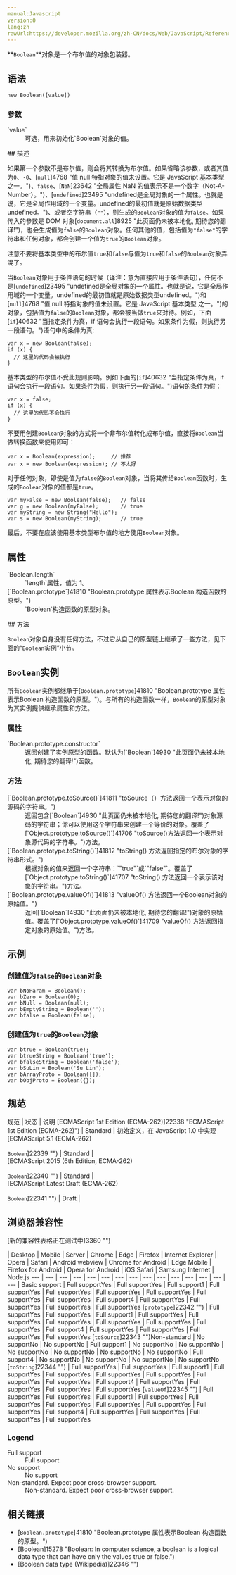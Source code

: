 ```yaml
---
manual:Javascript
version:0
lang:zh
rawUrl:https://developer.mozilla.org/zh-CN/docs/Web/JavaScript/Reference/Global_Objects/Boolean
---
```






**`Boolean`**对象是一个布尔值的对象包装器。


## 语法<a name="Syntax"></a>

```
new Boolean([value])
```

### 参数<a name="参数"></a>
<dl><dt id=''>`value`</dt><dd>可选，用来初始化`Boolean`对象的值。</dd></dl>
## 描述<a name="Description"></a>


如果第一个参数不是布尔值，则会将其转换为布尔值。如果省略该参数，或者其值为`0`、`-0`、[`null`]4768 "值 null 特指对象的值未设置。它是 JavaScript 基本类型 之一。")、`false`、[`NaN`]23642 "全局属性 NaN 的值表示不是一个数字（Not-A-Number）。")、[`undefined`]23495 "undefined是全局对象的一个属性。也就是说，它是全局作用域的一个变量。undefined的最初值就是原始数据类型undefined。")、或者空字符串（`""`），则生成的`Boolean`对象的值为`false`。如果传入的参数是 DOM 对象[`document.all`]8925 "此页面仍未被本地化, 期待您的翻译!")，也会生成值为`false`的`Boolean`对象。任何其他的值，包括值为`"false"`的字符串和任何对象，都会创建一个值为`true`的`Boolean`对象。



注意不要将基本类型中的布尔值`true`和`false`与值为`true`和`false`的`Boolean`对象弄混了。



当`Boolean`对象用于条件语句的时候（译注：意为直接应用于条件语句），任何不是[`undefined`]23495 "undefined是全局对象的一个属性。也就是说，它是全局作用域的一个变量。undefined的最初值就是原始数据类型undefined。")和[`null`]4768 "值 null 特指对象的值未设置。它是 JavaScript 基本类型 之一。")的对象，包括值为`false`的`Boolean`对象，都会被当做`true`来对待。例如，下面[`if`]40632 "当指定条件为真，if 语句会执行一段语句。如果条件为假，则执行另一段语句。")语句中的条件为真:


```
var x = new Boolean(false);
if (x) {
  // 这里的代码会被执行
}
```


基本类型的布尔值不受此规则影响。例如下面的[`if`]40632 "当指定条件为真，if 语句会执行一段语句。如果条件为假，则执行另一段语句。")语句的条件为假：


```
var x = false;
if (x) {
  // 这里的代码不会执行
}
```


不要用创建`Boolean`对象的方式将一个非布尔值转化成布尔值，直接将`Boolean`当做转换函数来使用即可：


```
var x = Boolean(expression);     // 推荐
var x = new Boolean(expression); // 不太好
```


对于任何对象，即使是值为`false`的`Boolean`对象，当将其传给`Boolean`函数时，生成的`Boolean`对象的值都是`true`。


```
var myFalse = new Boolean(false);   // false
var g = new Boolean(myFalse);       // true
var myString = new String("Hello");
var s = new Boolean(myString);      // true
```


最后，不要在应该使用基本类型布尔值的地方使用`Boolean`对象。


## 属性<a name="Properties"></a>
<dl><dt id=''>`Boolean.length`</dt><dd>`length`属性，值为 1。</dd><dt id=''>[`Boolean.prototype`]41810 "Boolean.prototype 属性表示Boolean 构造函数的原型。")</dt><dd>`Boolean`构造函数的原型对象。</dd></dl>
## 方法<a name="Methods"></a>


`Boolean`对象自身没有任何方法，不过它从自己的原型链上继承了一些方法，见下面的“`Boolean`实例”小节。


## `Boolean`实例<a name="Boolean_instances"></a>


所有`Boolean`实例都继承于[`Boolean.prototype`]41810 "Boolean.prototype 属性表示Boolean 构造函数的原型。")。与所有的构造函数一样，`Boolean`的原型对象为其实例提供继承属性和方法。


### 属性<a name="属性"></a>
<dl><dt id=''>`Boolean.prototype.constructor`</dt><dd>返回创建了实例原型的函数。默认为[`Boolean`]4930 "此页面仍未被本地化, 期待您的翻译!")函数。</dd></dl>

### 方法<a name="方法"></a>
<dl><dt id=''>[`Boolean.prototype.toSource()`]41811 "toSource（）方法返回一个表示对象的源码的字符串。")<i></i></dt><dd>返回包含[`Boolean`]4930 "此页面仍未被本地化, 期待您的翻译!")对象源码的字符串；你可以使用这个字符串来创建一个等价的对象。覆盖了[`Object.prototype.toSource()`]41706 "toSource()方法返回一个表示对象源代码的字符串。")方法。</dd><dt id=''>[`Boolean.prototype.toString()`]41812 "toString() 方法返回指定的布尔对象的字符串形式。")</dt><dd>根据对象的值来返回一个字符串：`"true"`或`"false"`。覆盖了[`Object.prototype.toString()`]41707 "toString() 方法返回一个表示该对象的字符串。")方法。</dd><dt id=''>[`Boolean.prototype.valueOf()`]41813 "valueOf() 方法返回一个Boolean对象的原始值。")</dt><dd>返回[`Boolean`]4930 "此页面仍未被本地化, 期待您的翻译!")对象的原始值。覆盖了[`Object.prototype.valueOf()`]41709 "valueOf() 方法返回指定对象的原始值。")方法。</dd></dl>

## 示例<a name="Examples"></a>

### 创建值为`false`的`Boolean`对象<a name="Creating_Boolean_objects_with_an_initial_value_of_false"></a>

```
var bNoParam = Boolean();
var bZero = Boolean(0);
var bNull = Boolean(null);
var bEmptyString = Boolean('');
var bfalse = Boolean(false);
```

### 创建值为`true`的`Boolean`对象<a name="Creating_Boolean_objects_with_an_initial_value_of_false"></a>

```
var btrue = Boolean(true);
var btrueString = Boolean('true');
var bfalseString = Boolean('false');
var bSuLin = Boolean('Su Lin');
var bArrayProto = Boolean([]);
var bObjProto = Boolean({});
```

## 规范<a name="规范"></a>

规范 | 状态 | 说明 
[ECMAScript 1st Edition (ECMA-262)]22338 "ECMAScript 1st Edition (ECMA-262)") | Standard | 初始定义，在 JavaScript 1.0 中实现 
[ECMAScript 5.1 (ECMA-262)<br></br><small>Boolean</small>]22339 "") | Standard |  
[ECMAScript 2015 (6th Edition, ECMA-262)<br></br><small>Boolean</small>]22340 "") | Standard |  
[ECMAScript Latest Draft (ECMA-262)<br></br><small>Boolean</small>]22341 "") | Draft |  


## 浏览器兼容性<a name="浏览器兼容性"></a>
[新的兼容性表格正在测试中<i></i>]3360 "")

 | <abbr>Desktop<i></i></abbr> | <abbr>Mobile<i></i></abbr> | <abbr>Server<i></i></abbr> 
 | <abbr>Chrome<i></i></abbr> | <abbr>Edge<i></i></abbr> | <abbr>Firefox<i></i></abbr> | <abbr>Internet Explorer<i></i></abbr> | <abbr>Opera<i></i></abbr> | <abbr>Safari<i></i></abbr> | <abbr>Android webview<i></i></abbr> | <abbr>Chrome for Android<i></i></abbr> | <abbr>Edge Mobile<i></i></abbr> | <abbr>Firefox for Android<i></i></abbr> | <abbr>Opera for Android<i></i></abbr> | <abbr>iOS Safari<i></i></abbr> | <abbr>Samsung Internet<i></i></abbr> | <abbr>Node.js<i></i></abbr> 
 ---  |  ---  |  ---  |  ---  |  ---  |  ---  |  ---  |  ---  |  ---  |  ---  |  ---  |  ---  |  ---  |  ---  |  ---  | 
Basic support | <abbr>Full support</abbr>Yes | <abbr>Full support</abbr>Yes | <abbr>Full support</abbr>1 | <abbr>Full support</abbr>Yes | <abbr>Full support</abbr>Yes | <abbr>Full support</abbr>Yes | <abbr>Full support</abbr>Yes | <abbr>Full support</abbr>Yes | <abbr>Full support</abbr>Yes | <abbr>Full support</abbr>4 | <abbr>Full support</abbr>Yes | <abbr>Full support</abbr>Yes | <abbr>Full support</abbr>Yes | <abbr>Full support</abbr>Yes 
[`prototype`]22342 "") | <abbr>Full support</abbr>Yes | <abbr>Full support</abbr>Yes | <abbr>Full support</abbr>1 | <abbr>Full support</abbr>Yes | <abbr>Full support</abbr>Yes | <abbr>Full support</abbr>Yes | <abbr>Full support</abbr>Yes | <abbr>Full support</abbr>Yes | <abbr>Full support</abbr>Yes | <abbr>Full support</abbr>4 | <abbr>Full support</abbr>Yes | <abbr>Full support</abbr>Yes | <abbr>Full support</abbr>Yes | <abbr>Full support</abbr>Yes 
[`toSource`]22343 "")<abbr>Non-standard<i></i></abbr> | <abbr>No support</abbr>No | <abbr>No support</abbr>No | <abbr>Full support</abbr>1 | <abbr>No support</abbr>No | <abbr>No support</abbr>No | <abbr>No support</abbr>No | <abbr>No support</abbr>No | <abbr>No support</abbr>No | <abbr>No support</abbr>No | <abbr>Full support</abbr>4 | <abbr>No support</abbr>No | <abbr>No support</abbr>No | <abbr>No support</abbr>No | <abbr>No support</abbr>No 
[`toString`]22344 "") | <abbr>Full support</abbr>Yes | <abbr>Full support</abbr>Yes | <abbr>Full support</abbr>1 | <abbr>Full support</abbr>Yes | <abbr>Full support</abbr>Yes | <abbr>Full support</abbr>Yes | <abbr>Full support</abbr>Yes | <abbr>Full support</abbr>Yes | <abbr>Full support</abbr>Yes | <abbr>Full support</abbr>4 | <abbr>Full support</abbr>Yes | <abbr>Full support</abbr>Yes | <abbr>Full support</abbr>Yes | <abbr>Full support</abbr>Yes 
[`valueOf`]22345 "") | <abbr>Full support</abbr>Yes | <abbr>Full support</abbr>Yes | <abbr>Full support</abbr>1 | <abbr>Full support</abbr>Yes | <abbr>Full support</abbr>Yes | <abbr>Full support</abbr>Yes | <abbr>Full support</abbr>Yes | <abbr>Full support</abbr>Yes | <abbr>Full support</abbr>Yes | <abbr>Full support</abbr>4 | <abbr>Full support</abbr>Yes | <abbr>Full support</abbr>Yes | <abbr>Full support</abbr>Yes | <abbr>Full support</abbr>Yes 


### Legend<a name="Legend"></a>
<dl><dt id=''><abbr>Full support</abbr></dt><dd>Full support</dd><dt id=''><abbr>No support</abbr></dt><dd>No support</dd><dt id=''><abbr>Non-standard. Expect poor cross-browser support.<i></i></abbr></dt><dd>Non-standard. Expect poor cross-browser support.</dd></dl>

## 相关链接<a name="See_also"></a>

* [`Boolean.prototype`]41810 "Boolean.prototype 属性表示Boolean 构造函数的原型。")
* [Boolean]15278 "Boolean: In computer science, a boolean is a logical data type that can have only the values true or false.")
* [Boolean data type (Wikipedia)]22346 "")



